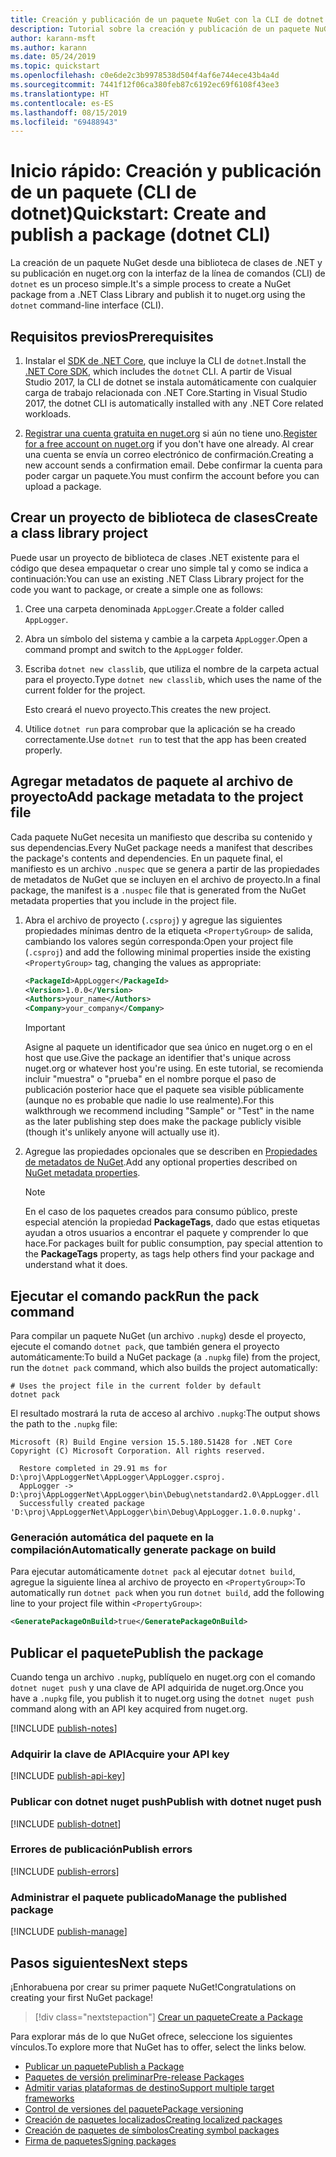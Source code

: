 ```yaml
---
title: Creación y publicación de un paquete NuGet con la CLI de dotnet
description: Tutorial sobre la creación y publicación de un paquete NuGet mediante la CLI de NuGet. NET con la CLI de .NET Core (dotnet).
author: karann-msft
ms.author: karann
ms.date: 05/24/2019
ms.topic: quickstart
ms.openlocfilehash: c0e6de2c3b9978538d504f4af6e744ece43b4a4d
ms.sourcegitcommit: 7441f12f06ca380feb87c6192ec69f6108f43ee3
ms.translationtype: HT
ms.contentlocale: es-ES
ms.lasthandoff: 08/15/2019
ms.locfileid: "69488943"
---
```

# <a name="quickstart-create-and-publish-a-package-dotnet-cli"></a><span data-ttu-id="54655-103">Inicio rápido: Creación y publicación de un paquete (CLI de dotnet)</span><span class="sxs-lookup"><span data-stu-id="54655-103">Quickstart: Create and publish a package (dotnet CLI)</span></span>

<span data-ttu-id="54655-104">La creación de un paquete NuGet desde una biblioteca de clases de .NET y su publicación en nuget.org con la interfaz de la línea de comandos (CLI) de `dotnet` es un proceso simple.</span><span class="sxs-lookup"><span data-stu-id="54655-104">It's a simple process to create a NuGet package from a .NET Class Library and publish it to nuget.org using the `dotnet` command-line interface (CLI).</span></span>

## <a name="prerequisites"></a><span data-ttu-id="54655-105">Requisitos previos</span><span class="sxs-lookup"><span data-stu-id="54655-105">Prerequisites</span></span>

1. <span data-ttu-id="54655-106">Instalar el [SDK de .NET Core](https://www.microsoft.com/net/download/), que incluye la CLI de `dotnet`.</span><span class="sxs-lookup"><span data-stu-id="54655-106">Install the [.NET Core SDK](https://www.microsoft.com/net/download/), which includes the `dotnet` CLI.</span></span> <span data-ttu-id="54655-107">A partir de Visual Studio 2017, la CLI de dotnet se instala automáticamente con cualquier carga de trabajo relacionada con .NET Core.</span><span class="sxs-lookup"><span data-stu-id="54655-107">Starting in Visual Studio 2017, the dotnet CLI is automatically installed with any .NET Core related workloads.</span></span>

1. <span data-ttu-id="54655-108">[Registrar una cuenta gratuita en nuget.org](https://www.nuget.org/users/account/LogOn?returnUrl=%2F) si aún no tiene uno.</span><span class="sxs-lookup"><span data-stu-id="54655-108">[Register for a free account on nuget.org](https://www.nuget.org/users/account/LogOn?returnUrl=%2F) if you don't have one already.</span></span> <span data-ttu-id="54655-109">Al crear una cuenta se envía un correo electrónico de confirmación.</span><span class="sxs-lookup"><span data-stu-id="54655-109">Creating a new account sends a confirmation email.</span></span> <span data-ttu-id="54655-110">Debe confirmar la cuenta para poder cargar un paquete.</span><span class="sxs-lookup"><span data-stu-id="54655-110">You must confirm the account before you can upload a package.</span></span>

## <a name="create-a-class-library-project"></a><span data-ttu-id="54655-111">Crear un proyecto de biblioteca de clases</span><span class="sxs-lookup"><span data-stu-id="54655-111">Create a class library project</span></span>

<span data-ttu-id="54655-112">Puede usar un proyecto de biblioteca de clases .NET existente para el código que desea empaquetar o crear uno simple tal y como se indica a continuación:</span><span class="sxs-lookup"><span data-stu-id="54655-112">You can use an existing .NET Class Library project for the code you want to package, or create a simple one as follows:</span></span>

1. <span data-ttu-id="54655-113">Cree una carpeta denominada `AppLogger`.</span><span class="sxs-lookup"><span data-stu-id="54655-113">Create a folder called `AppLogger`.</span></span>

1. <span data-ttu-id="54655-114">Abra un símbolo del sistema y cambie a la carpeta `AppLogger`.</span><span class="sxs-lookup"><span data-stu-id="54655-114">Open a command prompt and switch to the `AppLogger` folder.</span></span>

1. <span data-ttu-id="54655-115">Escriba `dotnet new classlib`, que utiliza el nombre de la carpeta actual para el proyecto.</span><span class="sxs-lookup"><span data-stu-id="54655-115">Type `dotnet new classlib`, which uses the name of the current folder for the project.</span></span>

   <span data-ttu-id="54655-116">Esto creará el nuevo proyecto.</span><span class="sxs-lookup"><span data-stu-id="54655-116">This creates the new project.</span></span>

1. <span data-ttu-id="54655-117">Utilice `dotnet run` para comprobar que la aplicación se ha creado correctamente.</span><span class="sxs-lookup"><span data-stu-id="54655-117">Use `dotnet run` to test that the app has been created properly.</span></span>

## <a name="add-package-metadata-to-the-project-file"></a><span data-ttu-id="54655-118">Agregar metadatos de paquete al archivo de proyecto</span><span class="sxs-lookup"><span data-stu-id="54655-118">Add package metadata to the project file</span></span>

<span data-ttu-id="54655-119">Cada paquete NuGet necesita un manifiesto que describa su contenido y sus dependencias.</span><span class="sxs-lookup"><span data-stu-id="54655-119">Every NuGet package needs a manifest that describes the package's contents and dependencies.</span></span> <span data-ttu-id="54655-120">En un paquete final, el manifiesto es un archivo `.nuspec` que se genera a partir de las propiedades de metadatos de NuGet que se incluyen en el archivo de proyecto.</span><span class="sxs-lookup"><span data-stu-id="54655-120">In a final package, the manifest is a `.nuspec` file that is generated from the NuGet metadata properties that you include in the project file.</span></span>

1. <span data-ttu-id="54655-121">Abra el archivo de proyecto (`.csproj`) y agregue las siguientes propiedades mínimas dentro de la etiqueta `<PropertyGroup>` de salida, cambiando los valores según corresponda:</span><span class="sxs-lookup"><span data-stu-id="54655-121">Open your project file (`.csproj`) and add the following minimal properties inside the existing `<PropertyGroup>` tag, changing the values as appropriate:</span></span>

    ```xml
    <PackageId>AppLogger</PackageId>
    <Version>1.0.0</Version>
    <Authors>your_name</Authors>
    <Company>your_company</Company>
    ```

    > [!Important]
    > <span data-ttu-id="54655-122">Asigne al paquete un identificador que sea único en nuget.org o en el host que use.</span><span class="sxs-lookup"><span data-stu-id="54655-122">Give the package an identifier that's unique across nuget.org or whatever host you're using.</span></span> <span data-ttu-id="54655-123">En este tutorial, se recomienda incluir "muestra" o "prueba" en el nombre porque el paso de publicación posterior hace que el paquete sea visible públicamente (aunque no es probable que nadie lo use realmente).</span><span class="sxs-lookup"><span data-stu-id="54655-123">For this walkthrough we recommend including "Sample" or "Test" in the name as the later publishing step does make the package publicly visible (though it's unlikely anyone will actually use it).</span></span>

1. <span data-ttu-id="54655-124">Agregue las propiedades opcionales que se describen en [Propiedades de metadatos de NuGet](/dotnet/core/tools/csproj#nuget-metadata-properties).</span><span class="sxs-lookup"><span data-stu-id="54655-124">Add any optional properties described on [NuGet metadata properties](/dotnet/core/tools/csproj#nuget-metadata-properties).</span></span>

    > [!Note]
    > <span data-ttu-id="54655-125">En el caso de los paquetes creados para consumo público, preste especial atención la propiedad **PackageTags**, dado que estas etiquetas ayudan a otros usuarios a encontrar el paquete y comprender lo que hace.</span><span class="sxs-lookup"><span data-stu-id="54655-125">For packages built for public consumption, pay special attention to the **PackageTags** property, as tags help others find your package and understand what it does.</span></span>

## <a name="run-the-pack-command"></a><span data-ttu-id="54655-126">Ejecutar el comando pack</span><span class="sxs-lookup"><span data-stu-id="54655-126">Run the pack command</span></span>

<span data-ttu-id="54655-127">Para compilar un paquete NuGet (un archivo `.nupkg`) desde el proyecto, ejecute el comando `dotnet pack`, que también genera el proyecto automáticamente:</span><span class="sxs-lookup"><span data-stu-id="54655-127">To build a NuGet package (a `.nupkg` file) from the project, run the `dotnet pack` command, which also builds the project automatically:</span></span>

```cli
# Uses the project file in the current folder by default
dotnet pack
```

<span data-ttu-id="54655-128">El resultado mostrará la ruta de acceso al archivo `.nupkg`:</span><span class="sxs-lookup"><span data-stu-id="54655-128">The output shows the path to the `.nupkg` file:</span></span>

```output
Microsoft (R) Build Engine version 15.5.180.51428 for .NET Core
Copyright (C) Microsoft Corporation. All rights reserved.

  Restore completed in 29.91 ms for D:\proj\AppLoggerNet\AppLogger\AppLogger.csproj.
  AppLogger -> D:\proj\AppLoggerNet\AppLogger\bin\Debug\netstandard2.0\AppLogger.dll
  Successfully created package 'D:\proj\AppLoggerNet\AppLogger\bin\Debug\AppLogger.1.0.0.nupkg'.
```

### <a name="automatically-generate-package-on-build"></a><span data-ttu-id="54655-129">Generación automática del paquete en la compilación</span><span class="sxs-lookup"><span data-stu-id="54655-129">Automatically generate package on build</span></span>

<span data-ttu-id="54655-130">Para ejecutar automáticamente `dotnet pack` al ejecutar `dotnet build`, agregue la siguiente línea al archivo de proyecto en `<PropertyGroup>`:</span><span class="sxs-lookup"><span data-stu-id="54655-130">To automatically run `dotnet pack` when you run `dotnet build`, add the following line to your project file within `<PropertyGroup>`:</span></span>

```xml
<GeneratePackageOnBuild>true</GeneratePackageOnBuild>
```

## <a name="publish-the-package"></a><span data-ttu-id="54655-131">Publicar el paquete</span><span class="sxs-lookup"><span data-stu-id="54655-131">Publish the package</span></span>

<span data-ttu-id="54655-132">Cuando tenga un archivo `.nupkg`, publíquelo en nuget.org con el comando `dotnet nuget push` y una clave de API adquirida de nuget.org.</span><span class="sxs-lookup"><span data-stu-id="54655-132">Once you have a `.nupkg` file, you publish it to nuget.org using the `dotnet nuget push` command along with an API key acquired from nuget.org.</span></span>

[!INCLUDE [publish-notes](includes/publish-notes.md)]

### <a name="acquire-your-api-key"></a><span data-ttu-id="54655-133">Adquirir la clave de API</span><span class="sxs-lookup"><span data-stu-id="54655-133">Acquire your API key</span></span>

[!INCLUDE [publish-api-key](includes/publish-api-key.md)]

### <a name="publish-with-dotnet-nuget-push"></a><span data-ttu-id="54655-134">Publicar con dotnet nuget push</span><span class="sxs-lookup"><span data-stu-id="54655-134">Publish with dotnet nuget push</span></span>

[!INCLUDE [publish-dotnet](includes/publish-dotnet.md)]

### <a name="publish-errors"></a><span data-ttu-id="54655-135">Errores de publicación</span><span class="sxs-lookup"><span data-stu-id="54655-135">Publish errors</span></span>

[!INCLUDE [publish-errors](includes/publish-errors.md)]

### <a name="manage-the-published-package"></a><span data-ttu-id="54655-136">Administrar el paquete publicado</span><span class="sxs-lookup"><span data-stu-id="54655-136">Manage the published package</span></span>

[!INCLUDE [publish-manage](includes/publish-manage.md)]

## <a name="next-steps"></a><span data-ttu-id="54655-137">Pasos siguientes</span><span class="sxs-lookup"><span data-stu-id="54655-137">Next steps</span></span>

<span data-ttu-id="54655-138">¡Enhorabuena por crear su primer paquete NuGet!</span><span class="sxs-lookup"><span data-stu-id="54655-138">Congratulations on creating your first NuGet package!</span></span>

> [!div class="nextstepaction"]
> [<span data-ttu-id="54655-139">Crear un paquete</span><span class="sxs-lookup"><span data-stu-id="54655-139">Create a Package</span></span>](../create-packages/creating-a-package-dotnet-cli.md)

<span data-ttu-id="54655-140">Para explorar más de lo que NuGet ofrece, seleccione los siguientes vínculos.</span><span class="sxs-lookup"><span data-stu-id="54655-140">To explore more that NuGet has to offer, select the links below.</span></span>

- [<span data-ttu-id="54655-141">Publicar un paquete</span><span class="sxs-lookup"><span data-stu-id="54655-141">Publish a Package</span></span>](../nuget-org/publish-a-package.md)
- [<span data-ttu-id="54655-142">Paquetes de versión preliminar</span><span class="sxs-lookup"><span data-stu-id="54655-142">Pre-release Packages</span></span>](../create-packages/Prerelease-Packages.md)
- [<span data-ttu-id="54655-143">Admitir varias plataformas de destino</span><span class="sxs-lookup"><span data-stu-id="54655-143">Support multiple target frameworks</span></span>](../create-packages/multiple-target-frameworks-project-file.md)
- [<span data-ttu-id="54655-144">Control de versiones del paquete</span><span class="sxs-lookup"><span data-stu-id="54655-144">Package versioning</span></span>](../concepts/package-versioning.md)
- [<span data-ttu-id="54655-145">Creación de paquetes localizados</span><span class="sxs-lookup"><span data-stu-id="54655-145">Creating localized packages</span></span>](../create-packages/creating-localized-packages.md)
- [<span data-ttu-id="54655-146">Creación de paquetes de símbolos</span><span class="sxs-lookup"><span data-stu-id="54655-146">Creating symbol packages</span></span>](../create-packages/symbol-packages-snupkg.md)
- [<span data-ttu-id="54655-147">Firma de paquetes</span><span class="sxs-lookup"><span data-stu-id="54655-147">Signing packages</span></span>](../create-packages/Sign-a-package.md)
